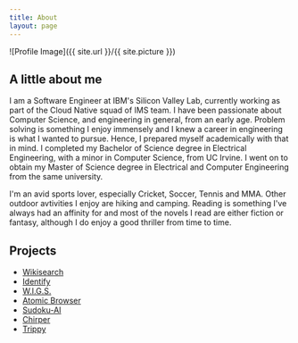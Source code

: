 ```yaml
---
title: About
layout: page
---
```

![Profile Image]({{ site.url }}/{{ site.picture }})

<h2> A little about me </h2>
<p>I am a Software Engineer at IBM's Silicon Valley Lab, currently working as part of the Cloud Native squad of IMS team. I have been passionate about Computer Science, and engineering in general, from an early age. Problem solving is something I enjoy immensely and I knew a career in engineering is what I wanted to pursue. Hence, I prepared myself academically with that in mind. I completed my Bachelor of Science degree in Electrical Engineering, with a minor in Computer Science, from UC Irvine. I went on to obtain my Master of Science degree in Electrical and Computer Engineering from the same university.</p>

<p>
I'm an avid sports lover, especially Cricket, Soccer, Tennis and MMA. Other outdoor avtivities I enjoy are hiking and camping. Reading is something I've always had an affinity for and most of the novels I read are either fiction or fantasy, although I do enjoy a good thriller from time to time. 
</p>

<h2>Projects</h2>
<ul>
	<li><a href="https://github.com/asifmahmud/wikisearch">Wikisearch</a></li>
	<li><a href="https://github.com/asifmahmud/identify">Identify</a></li>
	<li><a href="https://github.com/asifmahmud/wigs">W.I.G.S.</a></li>
	<li><a href="https://github.com/asifmahmud/Atomic-Browser">Atomic Browser</a></li>
	<li><a href="https://github.com/asifmahmud/Sudoku-AI">Sudoku-AI</a></li>
	<li><a href="https://github.com/asifmahmud/chirper">Chirper</a></li>
	<li><a href="https://github.com/asifmahmud/trippy">Trippy</a></li>
</ul>